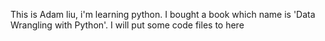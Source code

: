This is Adam liu, i'm learning python. 
I bought a book which name is 'Data Wrangling with Python'.
I will put some code files to here
